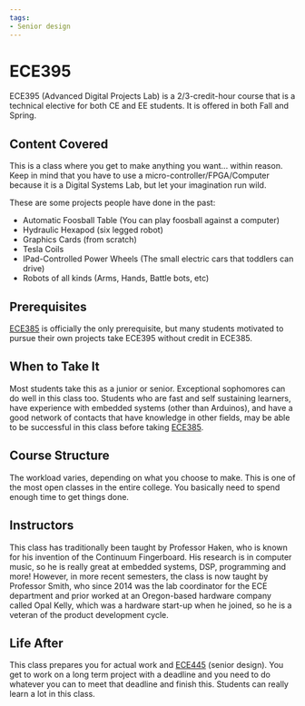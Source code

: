 ```yaml
---
tags:
- Senior design
---
```

# ECE395

ECE395 (Advanced Digital Projects Lab) is a 2/3-credit-hour course that is a technical elective for both CE and EE students. It is offered in both Fall and Spring.

## Content Covered
This is a class where you get to make anything you want... within reason. Keep in mind that you have to use a micro-controller/FPGA/Computer because it is a Digital Systems Lab, but let your imagination run wild.

These are some projects people have done in the past:

- Automatic Foosball Table (You can play foosball against a computer)
- Hydraulic Hexapod (six legged robot)
- Graphics Cards (from scratch)
- Tesla Coils
- IPad-Controlled Power Wheels (The small electric cars that toddlers can drive)
- Robots of all kinds (Arms, Hands, Battle bots, etc)

## Prerequisites

[ECE385](ECE385.md) is officially the only prerequisite, but many students motivated to pursue their own projects take ECE395 without credit in ECE385.


## When to Take It
Most students take this as a junior or senior. Exceptional sophomores can do well in this class too. Students who are fast and self sustaining learners, have experience with embedded systems (other than Arduinos), and have a good network of contacts that have knowledge in other fields, may be able to be successful in this class before taking [ECE385](ECE385.md).

## Course Structure

The workload varies, depending on what you choose to make. This is one of the most open classes in the entire college. You basically need to spend enough time to get things done.

## Instructors


This class has traditionally been taught by Professor Haken, who is known for his invention of the Continuum Fingerboard. His research is in computer music, so he is really great at embedded systems, DSP, programming and more! However, in more recent semesters, the class is now taught by Professor Smith, who since 2014 was the lab coordinator for the ECE department and prior worked at an Oregon-based hardware company called Opal Kelly, which was a hardware start-up when he joined, so he is a veteran of the product development cycle.

[comment]: # (## Course Tips)

## Life After

This class prepares you for actual work and [ECE445](ECE445.md) (senior design). You get to work on a long term project with a deadline and you need to do whatever you can to meet that deadline and finish this. Students can really learn a lot in this class.


[comment]: # (## Infamous Topics)


[comment]: # (## Resources)
